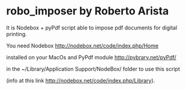 robo_imposer by Roberto Arista
============

It is Nodebox + pyPdf script able to impose pdf documents for digital printing.

You need Nodebox
http://nodebox.net/code/index.php/Home
 
installed on your MacOs and PyPdf module
http://pybrary.net/pyPdf/
 
in the ~/Library/Application Support/NodeBox/ folder to use this script 
 
(info at this link http://nodebox.net/code/index.php/Library).